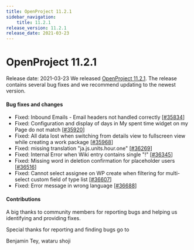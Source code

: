 ```yaml
---
title: OpenProject 11.2.1
sidebar_navigation:
    title: 11.2.1
release_version: 11.2.1
release_date: 2021-03-23
---
```


# OpenProject 11.2.1

Release date: 2021-03-23
We released [OpenProject 11.2.1](https://community.openproject.com/versions/1472).
The release contains several bug fixes and we recommend updating to the newest version.

<!--more-->
#### Bug fixes and changes

- Fixed: Inbound Emails - Email headers not handled correctly \[[#35834](https://community.openproject.com/wp/35834)\]
- Fixed: Configuration and display of days in My spent time widget on my Page do not match \[[#35920](https://community.openproject.com/wp/35920)\]
- Fixed: All data lost when switching from details view to fullscreen view while creating a work package \[[#35968](https://community.openproject.com/wp/35968)\]
- Fixed: missing translation "ja.js.units.hour.one" \[[#36269](https://community.openproject.com/wp/36269)\]
- Fixed: Internal Error when Wiki entry contains single "!" \[[#36345](https://community.openproject.com/wp/36345)\]
- Fixed: Missing word in deletion confirmation for placeholder users \[[#36516](https://community.openproject.com/wp/36516)\]
- Fixed: Cannot select assignee on WP create when filtering for multi-select custom field of type list \[[#36607](https://community.openproject.com/wp/36607)\]
- Fixed: Error message in wrong language \[[#36688](https://community.openproject.com/wp/36688)\]

#### Contributions
A big thanks to community members for reporting bugs and helping us identifying and providing fixes.

Special thanks for reporting and finding bugs go to

Benjamin Tey, wataru shoji
